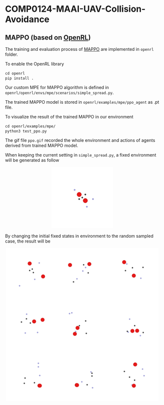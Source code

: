 # COMP0124-MAAI-UAV-Collision-Avoidance

## MAPPO (based on [OpenRL](https://github.com/OpenRL-Lab/openrl))

The training and evaluation process of [MAPPO](https://arxiv.org/abs/2103.01955) are implemented in ```openrl``` folder.

To enable the OpenRL library
```
cd openrl
pip install .
```

Our custom MPE for MAPPO algorithm is defined in ```openrl/openrl/envs/mpe/scenarios/simple_spread.py```.

The trained MAPPO model is stored in ```openrl/examples/mpe/ppo_agent``` as .pt file.

To visualize the result of the trained MAPPO in our environment
```
cd openrl/examples/mpe/
python3 test_ppo.py
```

The gif file ```ppo.gif``` recorded the whole environment and actions of agents derived from trained MAPPO model.

When keeping the current setting in ```simple_spread.py```, a fixed environment will be generated as follow
<div align="center">
  <img src="openrl/examples/mpe/ppo_fixed_env.gif" height="200" width="200"></a>
</div>

By changing the initial fixed states in environment to the random sampled case, the result will be
<div align="center">
  <img src="openrl/examples/mpe/ppo.gif" height="500" width="500"></a>
</div>
